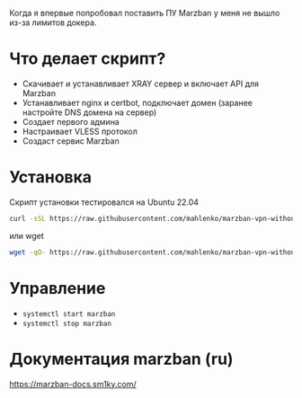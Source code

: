 Когда я впервые попробовал поставить ПУ Marzban у меня не вышло из-за лимитов докера.

# Что делает скрипт? 
- Скачивает и устанавливает XRAY сервер и включает API для Marzban
- Устанавливает nginx и certbot, подключает домен (заранее настройте DNS домена на сервер)
- Создает первого админа
- Настраивает VLESS протокол
- Создаст сервис Marzban

# Установка
Скрипт установки тестировался на Ubuntu 22.04
```bash
curl -sSL https://raw.githubusercontent.com/mahlenko/marzban-vpn-without-docker/refs/heads/main/marzban_install.sh | bash
```
или wget
```bash
wget -qO- https://raw.githubusercontent.com/mahlenko/marzban-vpn-without-docker/refs/heads/main/marzban_install.sh | bash
```

# Управление
- `systemctl start marzban`
- `systemctl stop marzban`

# Документация marzban (ru)
https://marzban-docs.sm1ky.com/

